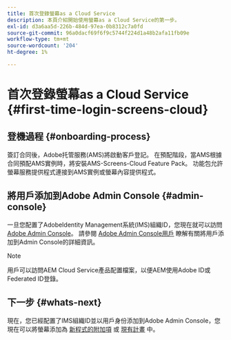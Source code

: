 ```yaml
---
title: 首次登錄螢幕as a Cloud Service
description: 本頁介紹開始使用螢幕as a Cloud Service的第一步。
exl-id: d3a6aa5d-226b-484d-97ea-0b8312c7a0fd
source-git-commit: 96a0dacf69f6f9c5744f224d1a48b2afa11fb09e
workflow-type: tm+mt
source-wordcount: '204'
ht-degree: 1%

---
```


# 首次登錄螢幕as a Cloud Service {#first-time-login-screens-cloud}


## 登機過程 {#onboarding-process}

簽訂合同後，Adobe托管服務(AMS)將啟動客戶登記。 在預配階段，當AMS根據合同預配AMS實例時，將安裝AMS-Screens-Cloud Feature Pack。 功能包允許螢幕服務提供程式連接到AMS實例或螢幕內容提供程式。

## 將用戶添加到Adobe Admin Console {#admin-console}

一旦您配置了AdobeIdentity Management系統(IMS)組織ID，您現在就可以訪問 [Adobe Admin Console](https://adminconsole.adobe.com/)。 請參閱 [Adobe Admin Console用戶](https://helpx.adobe.com/enterprise/admin-guide.html/enterprise/using/users.ug.html) 瞭解有關將用戶添加到Admin Console的詳細資訊。

>[!NOTE]
>用戶可以訪問AEM Cloud Service產品配置檔案，以便AEM使用Adobe ID或Federated ID登錄。

## 下一步 {#whats-next}

現在，您已經配置了IMS組織ID並以用戶身份添加到Adobe Admin Console，您現在可以將螢幕添加為 [新程式的附加項](/help/screens-cloud/onboarding-screens-cloud/add-on-new-program-screens-cloud.md) 或 [現有計畫](/help/screens-cloud/onboarding-screens-cloud/add-on-existing-program-screens-cloud.md) 中。
